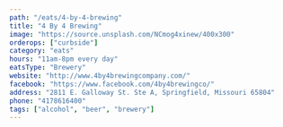 ```yaml
---
path: "/eats/4-by-4-brewing"
title: "4 By 4 Brewing"
image: "https://source.unsplash.com/NCmog4xinew/400x300"
orderops: ["curbside"]
category: "eats"
hours: "11am-8pm every day"
eatsType: "Brewery"
website: "http://www.4by4brewingcompany.com/"
facebook: "https://www.facebook.com/4by4brewingco/"
address: "2811 E. Galloway St. Ste A, Springfield, Missouri 65804"
phone: "4178616400"
tags: ["alcohol", "beer", "brewery"]
---
```

